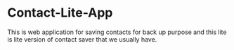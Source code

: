 # Contact-Lite-App
This is web application for saving contacts for back up purpose and this lite is lite version of contact saver that we usually have.
